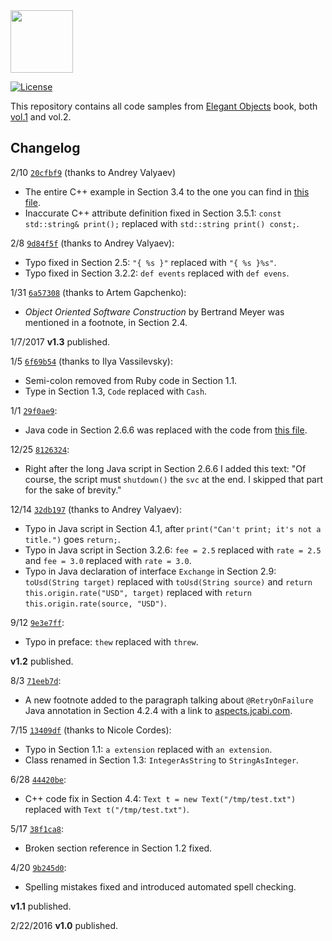 <img src="https://rawgithub.com/yegor256/elegantobjects/master/cactus.svg" height="100px"/>

[![License](https://img.shields.io/badge/license-MIT-green.svg)](https://github.com/yegor256/takes/blob/master/LICENSE.txt)

This repository contains all code samples from
[Elegant Objects](http://www.yegor256.com/elegant-objects.html) book,
both
[vol.1](http://goo.gl/W2WVMk) and
vol.2.

## Changelog

2/10 [`20cfbf9`](https://github.com/zerocracy/books/commit/20cfbf95184f4a83d07c1fc662d3f4ec2b306017) (thanks to Andrey Valyaev)

  * The entire C++ example in Section 3.4 to the one you can
    find in [this file](https://github.com/yegor256/elegantobjects/blob/master/vol-1/chapter-3/3.4/immutable-list-cpp/main.cpp).
  * Inaccurate C++ attribute definition fixed in Section 3.5.1:
    `const std::string& print();` replaced with `std::string print() const;`.

2/8 [`9d84f5f`](https://github.com/zerocracy/books/commit/9d84f5f21c9a97bac9dd2b58ef6b243e13fd3c0d) (thanks to Andrey Valyaev):

  * Typo fixed in Section 2.5: `"{ %s }"` replaced with `"{ %s }%s"`.
  * Typo fixed in Section 3.2.2: `def events` replaced with `def evens`.

1/31 [`6a57308`](https://github.com/zerocracy/books/commit/6a57308ee6fad5db31ee74e3b74429837177ee8e) (thanks to Artem Gapchenko):

  * _Object Oriented Software Construction_ by Bertrand Meyer was mentioned
    in a footnote, in Section 2.4.

1/7/2017 **v1.3** published.

1/5 [`6f69b54`](https://github.com/zerocracy/books/commit/6f69b545fac8db24dc8e7cc0e6a330ee95f454e8) (thanks to Ilya Vassilevsky):

  * Semi-colon removed from Ruby code in Section 1.1.
  * Type in Section 1.3, `Code` replaced with `Cash`.

1/1 [`29f0ae9`](https://github.com/zerocracy/books/commit/29f0ae9e08a04c11286a38ffd779870476bcf8f9):

  * Java code in Section 2.6.6 was replaced with the code
    from [this file](https://github.com/yegor256/elegantobjects/blob/master/vol-1/chapter-2/2.6.6/unsafe-cash/Main.java).

12/25 [`8126324`](https://github.com/zerocracy/books/commit/81263242faee149924cabb50525b1f904cd66b01):

  * Right after the long Java script in Section 2.6.6 I added this
    text: "Of course, the script must `shutdown()` the `svc` at the end.
    I skipped that part for the sake of brevity."

12/14 [`32db197`](https://github.com/zerocracy/books/commit/32db197592060403434f0fc78382f854a982a35c) (thanks to Andrey Valyaev):

  * Typo in Java script in Section 4.1, after
    `print("Can't print; it's not a title.")` goes `return;`.
  * Typo in Java script in Section 3.2.6:
    `fee = 2.5` replaced with `rate = 2.5` and
    `fee = 3.0` replaced with `rate = 3.0`.
  * Typo in Java declaration of interface `Exchange` in Section 2.9:
    `toUsd(String target)` replaced with `toUsd(String source)`
    and `return this.origin.rate("USD", target)` replaced with `return this.origin.rate(source, "USD")`.

9/12 [`9e3e7ff`](https://github.com/zerocracy/books/commit/9e3e7ff853fe6f21446ed65255cf2fff03f2eef6):

  * Typo in preface: `thew` replaced with `threw`.

**v1.2** published.

8/3 [`71eeb7d`](https://github.com/zerocracy/books/commit/71eeb7d769ae99499826a1105129a92f238c6774):

  * A new footnote added to the paragraph talking about
    `@RetryOnFailure` Java annotation in Section 4.2.4
    with a link to [aspects.jcabi.com](http://aspects.jcabi.com/).

7/15 [`13409df`](https://github.com/zerocracy/books/commit/13409dfb7ac44ebade4aca70629d43cbcd7ff077) (thanks to Nicole Cordes):

  * Typo in Section 1.1: `a extension` replaced with `an extension`.
  * Class renamed in Section 1.3: `IntegerAsString` to `StringAsInteger`.

6/28 [`44420be`](https://github.com/zerocracy/books/commit/44420bea21bbc686f48121e2885105431c6b3545):

  * C++ code fix in Section 4.4:
    `Text t = new Text("/tmp/test.txt")` replaced with
    `Text t("/tmp/test.txt")`.

5/17 [`38f1ca8`](https://github.com/zerocracy/books/commit/38f1ca803545b26e7ebbf8dbe94efba4d1add943):

  * Broken section reference in Section 1.2 fixed.

4/20 [`9b245d0`](https://github.com/zerocracy/books/commit/9b245d0bab875b598a4697324176ac6a3880459b):

  * Spelling mistakes fixed and introduced automated spell checking.

**v1.1** published.

2/22/2016 **v1.0** published.

